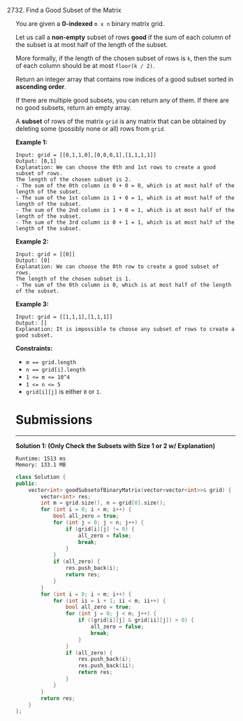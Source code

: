 2732. Find a Good Subset of the Matrix

You are given a **0-indexed** `m x n` binary matrix grid.

Let us call a **non-empty** subset of rows **good** if the sum of each column of the subset is at most half of the length of the subset.

More formally, if the length of the chosen subset of rows is `k`, then the sum of each column should be at most `floor(k / 2)`.

Return an integer array that contains row indices of a good subset sorted in **ascending order**.

If there are multiple good subsets, you can return any of them. If there are no good subsets, return an empty array.

A **subset** of rows of the matrix `grid` is any matrix that can be obtained by deleting some (possibly none or all) rows from `grid`.

 

**Example 1:**
```
Input: grid = [[0,1,1,0],[0,0,0,1],[1,1,1,1]]
Output: [0,1]
Explanation: We can choose the 0th and 1st rows to create a good subset of rows.
The length of the chosen subset is 2.
- The sum of the 0th column is 0 + 0 = 0, which is at most half of the length of the subset.
- The sum of the 1st column is 1 + 0 = 1, which is at most half of the length of the subset.
- The sum of the 2nd column is 1 + 0 = 1, which is at most half of the length of the subset.
- The sum of the 3rd column is 0 + 1 = 1, which is at most half of the length of the subset.
```

**Example 2:**
```
Input: grid = [[0]]
Output: [0]
Explanation: We can choose the 0th row to create a good subset of rows.
The length of the chosen subset is 1.
- The sum of the 0th column is 0, which is at most half of the length of the subset.
```

**Example 3:**
```
Input: grid = [[1,1,1],[1,1,1]]
Output: []
Explanation: It is impossible to choose any subset of rows to create a good subset.
```

**Constraints:**

* `m == grid.length`
* `n == grid[i].length`
* `1 <= m <= 10^4`
* `1 <= n <= 5`
* `grid[i][j]` is either `0` or `1`.

# Submissions
---
**Solution 1: (Only Check the Subsets with Size 1 or 2 w/ Explanation)**
```
Runtime: 1513 ms
Memory: 133.1 MB
```
```c++
class Solution {
public:
    vector<int> goodSubsetofBinaryMatrix(vector<vector<int>>& grid) {
        vector<int> res;
        int m = grid.size(), n = grid[0].size();
        for (int i = 0; i < m; i++) {
            bool all_zero = true;
            for (int j = 0; j < n; j++) {
                if (grid[i][j] != 0) {
                    all_zero = false;
                    break;
                }
            }
            if (all_zero) {
                res.push_back(i);
                return res;
            }
        }
        for (int i = 0; i < m; i++) {
            for (int ii = i + 1; ii < m; ii++) {
                bool all_zero = true;
                for (int j = 0; j < n; j++) {
                    if ((grid[i][j] & grid[ii][j]) > 0) {
                        all_zero = false;
                        break;
                    }
                }
                if (all_zero) {
                    res.push_back(i);
                    res.push_back(ii);
                    return res;
                }
            }
        }
        return res;
    }
};
```

